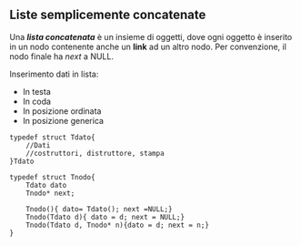 ## Liste semplicemente concatenate
Una ***lista concatenata*** è un insieme di oggetti, dove ogni oggetto è inserito in un nodo contenente anche un **link** ad un altro nodo.
Per convenzione, il nodo finale ha *next* a NULL.

Inserimento dati in lista:
- In testa
- In coda
- In posizione ordinata
- In posizione generica

````
typedef struct Tdato{
	//Dati
	//costruttori, distruttore, stampa
}Tdato

typedef struct Tnodo{
	Tdato dato
	Tnodo* next;

	Tnodo(){ dato= Tdato(); next =NULL;}
	Tnodo(Tdato d){ dato = d; next = NULL;}
	Tnodo(Tdato d, Tnodo* n){dato = d; next = n;}
}
````